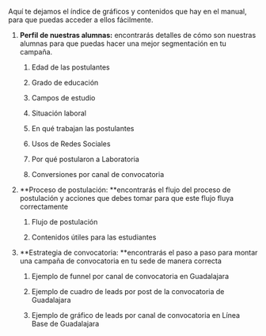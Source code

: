 Aquí te dejamos el índice de gráficos y contenidos que hay en el manual, para que puedas acceder a ellos fácilmente.

1. **Perfil de nuestras alumnas:** encontrarás detalles de cómo son nuestras alumnas para que puedas hacer una mejor segmentación en tu campaña.

   1. Edad de las postulantes

   2. Grado de educación

   3. Campos de estudio

   4. Situación laboral

   5. En qué trabajan las postulantes

   6. Usos de Redes Sociales

   7. Por qué postularon a Laboratoria

   8. Conversiones por canal de convocatoria

2. **Proceso de postulación: **encontrarás el flujo del proceso de postulación y acciones que debes tomar para que este flujo fluya correctamente

   1. Flujo de postulación

   2. Contenidos útiles para las estudiantes

3. **Estrategia de convocatoria: **encontrarás el paso a paso para montar una campaña de convocatoria en tu sede de manera correcta

   1. Ejemplo de funnel por canal de convocatoria en Guadalajara

   2. Ejemplo de cuadro de leads por post  de la convocatoria de Guadalajara

   3. Ejemplo de gráfico de leads por canal de convocatoria en Línea Base de Guadalajara



